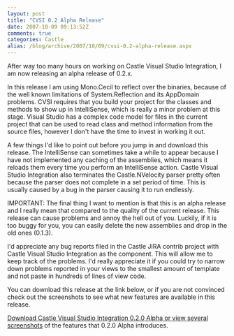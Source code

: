 ```yaml
---
layout: post
title: "CVSI 0.2 Alpha Release"
date: 2007-10-09 09:13:52Z
comments: true
categories: Castle
alias: /blog/archive/2007/10/09/cvsi-0.2-alpha-release.aspx
---
```


After way too many hours on working on Castle Visual Studio Integration, I am now releasing an alpha release of 0.2.x.

In this release I am using Mono.Cecil to reflect over the binaries, because of the well known limitations of System.Reflection and its
AppDomain problems. CVSI requires that you build your project for the classes and methods to show up in IntelliSense, which is really
a minor problem at this stage. Visual Studio has a complex code model for files in the current project that can be used to read class
and method information from the source files, however I don't have the time to invest in working it out.

A few things I'd like to point out before you jump in and download this release. The IntelliSense can sometimes take a while to appear
because I have not implemented any caching of the assemblies, which means it reloads them every time you perform an IntelliSense action.
Castle Visual Studio Integration also terminates the Castle.NVelocity parser pretty often because the parser does not complete in a set
period of time. This is usually caused by a bug in the parser causing it to run endlessly.

IMPORTANT: The final thing I want to mention is that this is an alpha release and I really mean that compared to the quality of the current
release. This release can cause problems and annoy the hell out of you. Luckily, if it is too buggy for you, you can easily delete the new
assemblies and drop in the old ones (0.1.3).

I'd appreciate any bug reports filed in the Castle JIRA contrib project with Castle Visual Studio Integration as the component. This will
allow me to keep track of the problems. I'd really appreciate it if you could try to narrow down problems reported in your views to the
smallest amount of template and not paste in hundreds of lines of view code.

You can download this release at the link below, or if you are not convinced check out the screenshots to see what new features are available
in this release.

[Download Castle Visual Studio Integration 0.2.0 Alpha or view several screenshots](/projects/cvsi/) of the features that 0.2.0 Alpha introduces.

